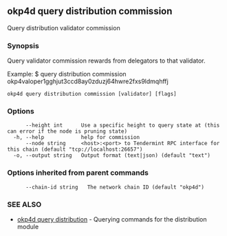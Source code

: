 ## okp4d query distribution commission

Query distribution validator commission

### Synopsis

Query validator commission rewards from delegators to that validator.

Example:
$ <appd> query distribution commission okp4valoper1gghjut3ccd8ay0zduzj64hwre2fxs9ldmqhffj

```
okp4d query distribution commission [validator] [flags]
```

### Options

```
      --height int      Use a specific height to query state at (this can error if the node is pruning state)
  -h, --help            help for commission
      --node string     <host>:<port> to Tendermint RPC interface for this chain (default "tcp://localhost:26657")
  -o, --output string   Output format (text|json) (default "text")
```

### Options inherited from parent commands

```
      --chain-id string   The network chain ID (default "okp4d")
```

### SEE ALSO

* [okp4d query distribution](okp4d_query_distribution.md)	 - Querying commands for the distribution module

